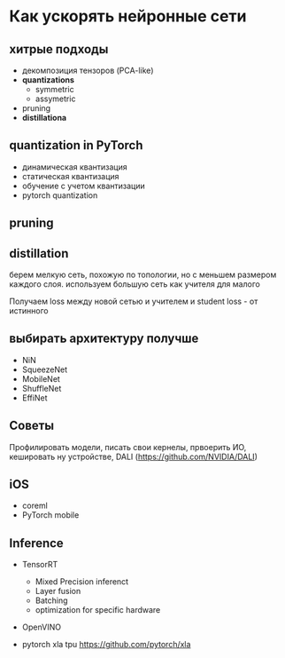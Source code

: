 # Как ускорять нейронные сети

## хитрые подходы

* декомпозиция тензоров (PCA-like)
* **quantizations**
  * symmetric
  * assymetric
* pruning
* **distillationa**

## quantization in PyTorch

* динамическая квантизация
* статическая квантизация
* обучение с учетом квантизации
* pytorch quantization

## pruning

## distillation

берем мелкую сеть, похожую по топологии, но с меньшем размером каждого слоя. используем большую сеть как учителя для малого

Получаем loss между новой сетью и учителем и student loss - от истинного

## выбирать архитектуру получше

* NiN
* SqueezeNet
* MobileNet
* ShuffleNet
* EffiNet

## Советы

Профилировать модели, писать свои кернелы, првоерить ИО, кешировать ну устройстве, DALI (<https://github.com/NVIDIA/DALI>)

## iOS

* coreml
* PyTorch mobile

## Inference

* TensorRT
  * Mixed Precision inferenct
  * Layer fusion
  * Batching
  * optimization for specific hardware
* OpenVINO

* pytorch xla tpu <https://github.com/pytorch/xla>
